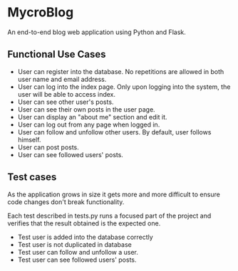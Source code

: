 # MycroBlog
An end-to-end blog web application using Python and Flask.

## Functional Use Cases

- User can register into the database.
No repetitions are allowed in both user name and email address.
- User can log into the index page.
Only upon logging into the system, the user will be able to access index.
- User can see other user's posts.
- User can see their own posts in the user page.
- User can display an "about me" section and edit it.
- User can log out from any page when logged in.
- User can follow and unfollow other users. By default, user follows himself.
- User can post posts.
- User can see followed users' posts.

## Test cases

As the application grows in size it gets more and more difficult to ensure code changes don't break functionality.

Each test described in tests.py runs a focused part of the project and verifies that the result obtained is the expected one.

- Test user is added into the database correctly
- Test user is not duplicated in database
- Test user can follow and unfollow a user.
- Test user can see followed users' posts.
